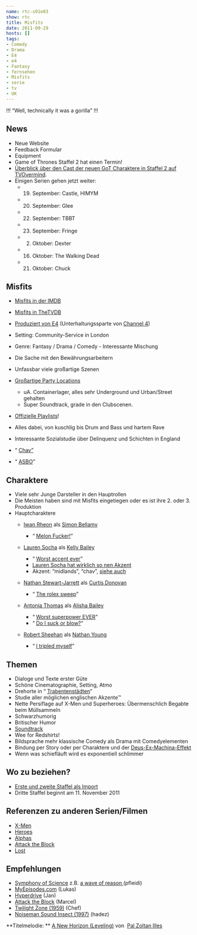 ```yaml
---
name: rtc-s01e03
show: rtc
title: Misfits
date: 2011-09-29
hosts: []
tags:
- Comedy
- Drama
- E4
- e4
- Fantasy
- fernsehen
- Misfits
- serie
- tv
- UK
---
```

!!!
“Well, technically it was a gorilla”
!!!

## News

- Neue Website
- Feedback Formular
- Equipment
- Game of Thrones Staffel 2 hat einen Termin!
- [Überblick über den Cast der neuen GoT Charaktere in Staffel 2 auf TVOvermind](http://tvovermind.zap2it.com/cable/hbo/game-of-thrones/game-thrones-meet-faces-season-2/86984).
- Einigen Serien gehen jetzt weiter:
  - 19. September: Castle, HIMYM
  - 20. September: Glee
  - 22. September: TBBT
  - 23. September: Fringe
  - 2. Oktober: Dexter
  - 16. Oktober: The Walking Dead
  - 21. Oktober: Chuck

## Misfits

- [Misfits in der IMDB](http://www.imdb.com/title/tt1548850/)
- [Misfits in TheTVDB](http://thetvdb.com/?tab=series&id=124051&lid=7)
- [Produziert von E4](http://en.wikipedia.org/wiki/E4_(channel)) (Unterhaltungssparte von [Channel 4](http://en.wikipedia.org/wiki/E4_(channel)))
- Setting: Community-Service in London
- Genre: Fantasy / Drama / Comedy - Interessante Mischung
- Die Sache mit den Bewährungsarbeitern
- Unfassbar viele großartige Szenen
- [Großartige Party Locations](http://www.youtube.com/watch?v=_4hnSwsJhMs)
  - uA. Containerlager, alles sehr Underground und Urban/Street gehalten
  - Super Soundtrack, grade in den Clubscenen.

- [Offizielle Playlists](http://www.e4.com/misfits/music-playlists.html)!
- Alles dabei, von kuschlig bis Drum and Bass und hartem Rave
- Interessante Sozialstudie über Delinquenz und Schichten in England
- “ [Chav”](http://en.wikipedia.org/wiki/Chav)
- “ [ASBO](http://en.wikipedia.org/wiki/ASBO)”

## Charaktere

- Viele sehr Junge Darsteller in den Hauptrollen
- Die Meisten haben sind mit Misfits eingetiegen oder es ist ihre 2. oder 3. Produktion
- Hauptcharaktere
  - [Iwan Rheon](http://en.wikipedia.org/wiki/Iwan_Rheon) als [Simon Bellamy](http://en.wikipedia.org/wiki/Simon_Bellamy)
    - “ [Melon Fucker!](http://www.youtube.com/watch?v=aizVTnkd_WE)”

  - [Lauren Socha](http://en.wikipedia.org/wiki/Lauren_Socha) als [Kelly Bailey](http://en.wikipedia.org/wiki/Kelly_Bailey_%28Misfits%29)
    - “ [Worst accent ever](http://www.youtube.com/watch?v=ox0EckmB9tQ)”
     -  [Lauren Socha hat wirklich so nen Akzent](http://www.youtube.com/watch?v=kWHbpKSCFP4)
     - Akzent: “midlands”, “chav”,  [siehe auch](http://misfitse4.livejournal.com/141036.html)

  - [Nathan Stewart-Jarrett](http://en.wikipedia.org/wiki/Nathan_Stewart-Jarrett) als [Curtis Donovan](http://en.wikipedia.org/wiki/Curtis_Donovan)
    - “ [The rolex sweep](http://www.youtube.com/watch?v=apg-vQbT-c)”

  - [Antonia Thomas](http://en.wikipedia.org/wiki/Antonia_Thomas) als [Alisha Bailey](http://en.wikipedia.org/wiki/Alisha_Bailey)
    - “ [Worst superpower EVER](http://www.youtube.com/watch?v=IQtqAXMRuyg)”
     - “ [Do I suck or blow?](http://www.youtube.com/watch?v=o0t2YVRHAZY "Do I suck or blow?")“

  - [Robert Sheehan](http://en.wikipedia.org/wiki/Robert_Sheehan) als [Nathan Young](http://en.wikipedia.org/wiki/Nathan_Young_%28Misfits%29)
    - “ [I tripled myself](http://www.youtube.com/watch?v=zmwMCuN3gWM)"

## Themen

- Dialoge und Texte erster Güte
- Schöne Cinematographie, Setting, Atmo
- Drehorte in “ [Trabentenstädten](http://en.wikipedia.org/wiki/Thamesmead)”
- Studie aller möglichen englischen Akzente™
- Nette Persiflage auf X-Men und Superheroes: Übermenschlich Begabte beim Müllsammeln
- Schwarzhumorig
- Britischer Humor
- [Soundtrack](http://www.e4.com/misfits/music-playlists.html)
- Wee for Redshirts!
- Bildsprache mehr klassische Comedy als Drama mit Comedyelementen
- Bindung per Story oder per Charaktere und der [Deus-Ex-Machina-Effekt](http://en.wikipedia.org/wiki/Deus_ex_machina)
- Wenn was schiefläuft wird es exponentiell schlimmer

## Wo zu beziehen?

- [Erste und zweite Staffel als Import](http://www.amazon.de/MISFITS-1-2-Robert-Sheehan/dp/B004REQLNK/ref=sr_1_2?s=dvd&ie=UTF8&qid=1315437347&sr=1-2)
- Dritte Staffel beginnt am 11. November 2011

## Referenzen zu anderen Serien/Filmen

- [X-Men](http://www.amazon.de/X-Men-Erste-Entscheidung-inkl-Digital/dp/B005EJIIW4/ref=sr_1_2?ie=UTF8&qid=1315437472&sr=8-2)
- [Heroes](http://www.amazon.de/Heroes-Die-komplette-Serie-DVDs/dp/B005F78WGW/ref=sr_1_1?s=dvd&ie=UTF8&qid=1315437504&sr=1-1)
- [Alphas](http://www.imdb.com/title/tt1183865/)
- [Attack the Block](http://www.imdb.com/title/tt1478964/)
- [Lost](http://www.amazon.de/Lost-komplette-Serie-Discs-Limited/dp/B004BJK7Q8/ref=sr_1_6?ie=UTF8&qid=1316361526&sr=8-6)

## Empfehlungen

- [Symphony of Science](http://symphonyofscience.com/) z.B. [a wave of reason ](http://www.youtube.com/watch?v=1PT90dAA49Q)(pfleidi)
- [MyEpisodes.com](http://myepisodes.com/frontpage.php) (Lukas)
- [Hyperdrive](http://www.imdb.com/title/tt0481449/plotsummary) (Jan)
- [Attack the Block](http://www.imdb.com/title/tt1478964/) (Marcel)
- [Twilight Zone (1959)](http://www.imdb.com/title/tt0052520/) (Chef)
- [Noiseman Sound Insect (1997)](http://www.animenewsnetwork.com/encyclopedia/anime.php?id=3118) (hadez)

**Titelmelodie: ** [A New Horizon (Leveling)](http://www.jamendo.com/en/track/249252) von  [Pal Zoltan Illes](http://www.jamendo.com/en/artist/Pal_Zoltan_Illes)
